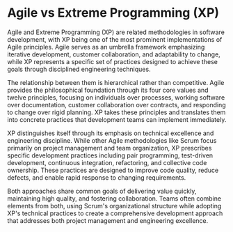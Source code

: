 # Agile vs Extreme Programming (XP)

Agile and Extreme Programming (XP) are related methodologies in software development, with XP being one of the most prominent implementations of Agile principles. Agile serves as an umbrella framework emphasizing iterative development, customer collaboration, and adaptability to change, while XP represents a specific set of practices designed to achieve these goals through disciplined engineering techniques.

The relationship between them is hierarchical rather than competitive. Agile provides the philosophical foundation through its four core values and twelve principles, focusing on individuals over processes, working software over documentation, customer collaboration over contracts, and responding to change over rigid planning. XP takes these principles and translates them into concrete practices that development teams can implement immediately.

XP distinguishes itself through its emphasis on technical excellence and engineering discipline. While other Agile methodologies like Scrum focus primarily on project management and team organization, XP prescribes specific development practices including pair programming, test-driven development, continuous integration, refactoring, and collective code ownership. These practices are designed to improve code quality, reduce defects, and enable rapid response to changing requirements.

Both approaches share common goals of delivering value quickly, maintaining high quality, and fostering collaboration. Teams often combine elements from both, using Scrum's organizational structure while adopting XP's technical practices to create a comprehensive development approach that addresses both project management and engineering excellence.
